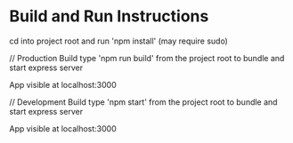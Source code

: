 Build and Run Instructions
========================

cd into project root and run 'npm install' (may require sudo)

// Production Build
type 'npm run build' from the project root to bundle and start express server

App visible at localhost:3000

// Development Build
type 'npm start' from the project root to bundle and start express server

App visible at localhost:3000